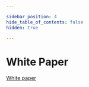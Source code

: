 ```yaml
---

sidebar_position: 4
hide_table_of_contents: false
hidden: true

---
```

# White Paper

[White paper](https://github.com/soar-robotics/soarchain-docs/blob/396b2b890300cb0e989fb6b2d0919a8be83bfaa6/WhitePaper/SoarChain_Whitepaper_1.pdf) 